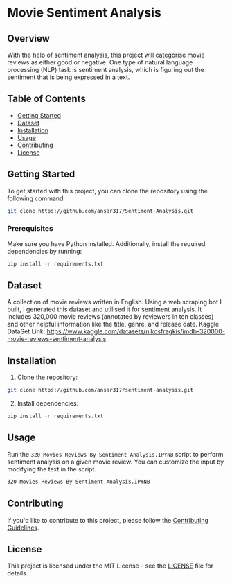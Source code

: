 # Movie Sentiment Analysis

## Overview

With the help of sentiment analysis, this project will categorise movie reviews as either good or negative. One type of natural language processing (NLP) task is sentiment analysis, which is figuring out the sentiment that is being expressed in a text.


## Table of Contents

- [Getting Started](#getting-started)
- [Dataset](#dataset)
- [Installation](#installation)
- [Usage](#usage)
- [Contributing](#contributing)
- [License](#license)

## Getting Started

To get started with this project, you can clone the repository using the following command:

```bash
git clone https://github.com/ansar317/Sentiment-Analysis.git
```

### Prerequisites

Make sure you have Python installed. Additionally, install the required dependencies by running:

```bash
pip install -r requirements.txt
```

## Dataset

A collection of movie reviews written in English. Using a web scraping bot I built, I generated this dataset and utilised it for sentiment analysis. It includes 320,000 movie reviews (annotated by reviewers in ten classes) and other helpful information like the title, genre, and release date.
Kaggle DataSet Link: https://www.kaggle.com/datasets/nikosfragkis/imdb-320000-movie-reviews-sentiment-analysis

## Installation

1. Clone the repository:

```bash
git clone https://github.com/ansar317/sentiment-analysis.git
```

2. Install dependencies:

```bash
pip install -r requirements.txt
```

## Usage

Run the `320 Movies Reviews By Sentiment Analysis.IPYNB` script to perform sentiment analysis on a given movie review. You can customize the input by modifying the text in the script.

```bash
320 Movies Reviews By Sentiment Analysis.IPYNB
```

## Contributing

If you'd like to contribute to this project, please follow the [Contributing Guidelines](CONTRIBUTING.md).

## License

This project is licensed under the MIT License - see the [LICENSE](LICENSE) file for details.
